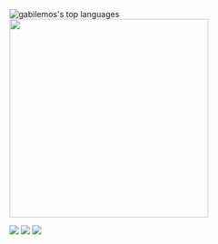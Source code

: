 <img src="https://github-readme-stats.vercel.app/api/top-langs/?username=pedrogomes30&layout=compact&show_icons=true&theme=radical" alt="gabilemos's top languages" />


<!-- <img src="https://github.com/pedrogomes30/pedrogomes30/blob/main/octoPedro.png?raw=true" alt="octojeh" width="350" align="right" style="float:right"/> -->


<img src="https://github-readme-stats.vercel.app/api?username=pedrogomes30&theme=radical" width="350"/> 

[<img src="https://img.shields.io/badge/linkedin-%230077B5.svg?&style=for-the-badge&logo=linkedin&logoColor=white" />](https://www.linkedin.com/in/pedro-gomes-027700aa/) 
[<img src = "https://img.shields.io/badge/instagram-%23E4405F.svg?&style=for-the-badge&logo=instagram&logoColor=white">](https://www.instagram.com/pedrogomes30/) 
[<img src = "https://img.shields.io/badge/facebook-%231877F2.svg?&style=for-the-badge&logo=facebook&logoColor=white">](https://www.facebook.com/pedro.gomes.33483)
